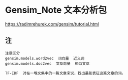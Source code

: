 # Gensim_Note  文本分析包

https://radimrehurek.com/gensim/tutorial.html

## 注

```
注意区分
gensim.models.word2vec  词向量  近义词
gensim.models.doc2vec  文章向量  相似文章

TF-IDF  对在一堆文集中的一篇文章来说，找出最能表征这篇文章的词。
```
